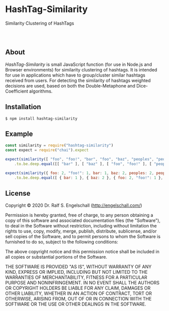
HashTag-Similarity
==================

Similarity Clustering of HashTags

<img src="sample/screenshot.png" alt=""/>

<p/>
<img src="https://nodei.co/npm/hashtag-similarity.png?downloads=true&stars=true" alt=""/>

<p/>
<img src="https://david-dm.org/rse/hashtag-similarity.png" alt=""/>

About
-----

*HashTag-Similarity* is small JavaScript function (for use in Node.js
and Browser environments) for similarity clustering of hashtags. It is
intended for use in applications which have to group/cluster similar
hashtags received from users. For detecting the similarity of hashtags
weighted decisions are used, based on both the Double-Metaphone and
Dice-Coefficient algorithms.

Installation
------------

```shell
$ npm install hashtag-similarity
```

Example
-------

```js
const similarity = require("hashtag-similarity")
const expect = require("chai").expect

expect(similarity([ "foo", "foo!", "bar", "foo", "baz", "peoples", "people", "peoples" ]))
    .to.be.deep.equal([[ "bar" ], [ "baz" ], [ "foo", "foo!" ], [ "peoples", "people" ]])

expect(similarity({ foo: 2, "foo!": 1, bar: 1, baz: 2, peoples: 2, people: 1 }))
    .to.be.deep.equal([ { bar: 1 }, { baz: 2 }, { foo: 2, "foo!": 1 }, { people: 1, peoples: 2 } ])
```

License
-------

Copyright &copy; 2020 Dr. Ralf S. Engelschall (http://engelschall.com/)

Permission is hereby granted, free of charge, to any person obtaining
a copy of this software and associated documentation files (the
"Software"), to deal in the Software without restriction, including
without limitation the rights to use, copy, modify, merge, publish,
distribute, sublicense, and/or sell copies of the Software, and to
permit persons to whom the Software is furnished to do so, subject to
the following conditions:

The above copyright notice and this permission notice shall be included
in all copies or substantial portions of the Software.

THE SOFTWARE IS PROVIDED "AS IS", WITHOUT WARRANTY OF ANY KIND,
EXPRESS OR IMPLIED, INCLUDING BUT NOT LIMITED TO THE WARRANTIES OF
MERCHANTABILITY, FITNESS FOR A PARTICULAR PURPOSE AND NONINFRINGEMENT.
IN NO EVENT SHALL THE AUTHORS OR COPYRIGHT HOLDERS BE LIABLE FOR ANY
CLAIM, DAMAGES OR OTHER LIABILITY, WHETHER IN AN ACTION OF CONTRACT,
TORT OR OTHERWISE, ARISING FROM, OUT OF OR IN CONNECTION WITH THE
SOFTWARE OR THE USE OR OTHER DEALINGS IN THE SOFTWARE.


